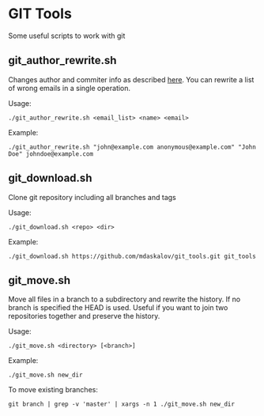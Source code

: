 # GIT Tools

Some useful scripts to work with git

## git_author_rewrite.sh

Changes author and commiter info as described [here](https://help.github.com/articles/changing-author-info).
You can rewrite a list of wrong emails in a single operation.

Usage:
```
./git_author_rewrite.sh <email_list> <name> <email>
```

Example:
```
./git_author_rewrite.sh "john@example.com anonymous@example.com" "John Doe" johndoe@example.com
```

## git_download.sh

Clone git repository including all branches and tags

Usage:
```
./git_download.sh <repo> <dir>
```

Example:
```
./git_download.sh https://github.com/mdaskalov/git_tools.git git_tools
```

## git_move.sh

Move all files in a branch to a subdirectory and rewrite the history. If no branch is specified the HEAD is used. Useful if you want to join two repositories together and preserve the history.

Usage:
```
./git_move.sh <directory> [<branch>]
```

Example:
```
./git_move.sh new_dir
```

To move existing branches:
```
git branch | grep -v 'master' | xargs -n 1 ./git_move.sh new_dir
```

